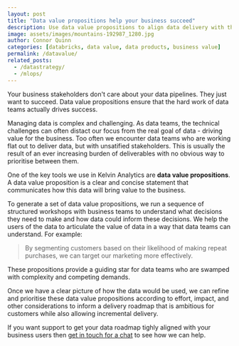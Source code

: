 ```yaml
---
layout: post
title: "Data value propositions help your business succeed"
description: Use data value propositions to align data delivery with the needs of the business.
image: assets/images/mountains-192987_1280.jpg
author: Connor Quinn
categories: [databricks, data value, data products, business value]
permalink: /datavalue/
related_posts:
  - /datastrategy/
  - /mlops/
---
```


Your business stakeholders don't care about your data pipelines. They just want to succeed. Data value propositions ensure that the hard work of data teams actually drives success. 

Managing data is complex and challenging. As data teams, the technical challenges can often distact our focus from the real goal of data - driving value for the business. Too often we encounter data teams who are working flat out to deliver data, but with unsatified stakeholders. This is usually the result of an ever increasing burden of deliverables with no obvious way to prioritise between them.

One of the key tools we use in Kelvin Analytics are **data value propositions**. A data value proposition is a clear and concise statement that communicates how this data will bring value to the business. 

To generate a set of data value propositions, we run a sequence of structured workshops with business teams to understand what decisions they need to make and how data could inform these decisions. We help the users of the data to articulate the value of data in a way that data teams can understand. For example:
> By segmenting customers based on their likelihood of making repeat purchases, we can target our marketing more effectively.

These propositions provide a guiding star for data teams who are swamped with complexity and competing demands. 

Once we have a clear picture of how the data would be used, we can refine and prioritise these data value propositions according to effort, impact, and other considerations to inform a delivery roadmap that is ambitious for customers while also allowing incremental delivery. 


If you want support to get your data roadmap tighly aligned with your business users then
<a href="#contact" class="button">get in touch for a chat</a> to see how we can help.